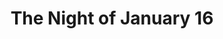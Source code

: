 ---
title: The Night of January 16
year: 1938
opening_date: 1938-03-15
closing_date: 1938-03-17
layout: productions
image:
image_caption:
image_credit:
playbill: 
category: 
Theatre: Theatre Jacksonville
Venue: Little Theatre
cast:
  Assistant Defense Attorney: Kenneth Godschalk
  Assistant District Attorney: Raymond C. Winstead
  Bailiff: W.H. Moore
  Clerk of the Court: Elmo Lehman, Jr.
  Court Stenographer: Herbert Swisher
  Defense Attorney Stevens: Drummond Paul, Jr.
  District Attorney Flint: Allen Moreland
  Dr. Kirkland: Richard Hollahan
  Homer Van Fleet: Harry Lewis
  Jane Chandler: June Stoy
  John Graham Whitfield: Jack Ward
  Josephine Jasamine Hutchins: Elsie Austin
  Judge Heath: Joseph E. McCants
  Karen Andre: Maye Elizabeth Mackinnon
  Larry Regan: Lawrence Case
  Magda Svenson: Dorothy Harlan
  Michael Sweeney: William N. Pearce
  Nancy Lee Faulkner: Meriam Jobe
  Prison Matron: Helen McCants
  Roberta Van Rensellaer: Agatha Smith
  Sigurd Jungquist: Roy Meischner
crew:
  Director: Huron L. Blyden
  Electrical Effects: Earl DeFlorin
  Props: Mrs. H. Ward Preston
  Staging: 
    - Mary Courtney
    - Stokes Perry
orchestra:
external_links:
---